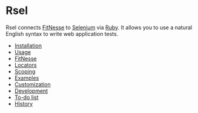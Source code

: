 Rsel
====

Rsel connects [FitNesse](http://fitnesse.org) to
[Selenium](http://seleniumhq.org) via [Ruby](http://ruby-lang.org). It allows
you to use a natural English syntax to write web application tests.

- [Installation](install.md)
- [Usage](usage.md)
- [FitNesse](fitnesse.md)
- [Locators](locators.md)
- [Scoping](scoping.md)
- [Examples](examples.md)
- [Customization](custom.md)
- [Development](development.md)
- [To-do list](todo.md)
- [History](history.md)

